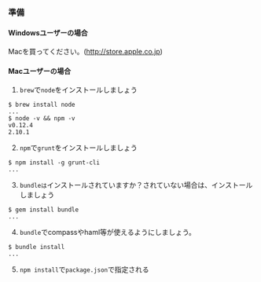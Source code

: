 ### 準備

#### Windowsユーザーの場合
Macを買ってください。(http://store.apple.co.jp)

#### Macユーザーの場合

1. `brew`で`node`をインストールしましょう
```
$ brew install node
...
$ node -v && npm -v
v0.12.4
2.10.1
```

2. `npm`で`grunt`をインストールしましょう
```
$ npm install -g grunt-cli
...
```

3. `bundleは`インストールされていますか？されていない場合は、インストールしましょう
```
$ gem install bundle
...
```

4. `bundle`でcompassやhaml等が使えるようにしましょう。
```
$ bundle install
...
```

5. `npm install`で`package.json`で指定される
